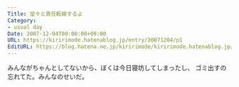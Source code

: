 ```yaml
---
Title: 堂々と責任転嫁するよ
Category:
- usual day
Date: 2007-12-04T00:00:00+09:00
URL: https://kiririmode.hatenablog.jp/entry/20071204/p1
EditURL: https://blog.hatena.ne.jp/kiririmode/kiririmode.hatenablog.jp/atom/entry/8454420450078216010
---
```



みんながちゃんとしてないから、ぼくは今日寝坊してしまったし、
ゴミ出すの忘れてた。みんなのせいだ。
